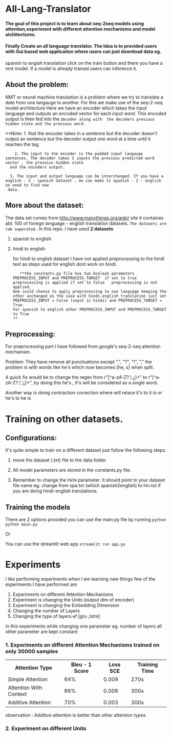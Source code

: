 # All-Lang-Translator

#### The goal of this project is to learn about seq-2seq models using attention,experiment with different attention mechanisms and model atchitectures.

#### Finally Create an all language translator. The Idea is to provided users with Gui based web application where users can just download data eg.
spanish to engish translation click on the train button and there you have a nmt model. If a model is already trained users can inference it. 

## About the problem: 

NMT or neural machine translation is a problem where we try to translate a date from one langauge to another. For this we make use of the seq-2-seq model architecture
Here we have an encoder which takes the input language and outputs an encoded vector for each input word. This encoded output is then fed into the `decoder along with 
the decoders previous hidden state and the previous word.` 
 
**Note:  1. that the encoder takes in a sentence but the decoder doesn't output an sentence but the decoder output one word at a time until it reaches the </end> tag.
     
        2. The input to the encoder is the padded input langauge sentences. The decoder takes 3 inputs the previous predicted word vector , the prevoius hidden state 
	  and the encoders output.		

      3. The input and output language can be interchanged. If you have a english - 2 - spanish dataset , we can make to spanish - 2 - english no need to find new 
	 data.			

## More about the dataset:

The data set comes from http://www.manythings.org/anki/ site it containes abt. 100  of foriegn language - english translation datasets. `The datasets are tab seperated.`
In this repo. I have used **2 datasets** 
	
1.  spanish to english 
2.  hindi to english 

    for hindi to english dataset I have not applied preprocessing to the hindi text as steps used for english dont work on hindi.
               
	       
	       **the constants.py file has two boolean parameters PREPROCESS_INPUT and PREPROCESS_TARGET  if set to true preprocessing is applied if set to false   preprocessing is not applied.
		One could choose to apply preprocessing to one language keeping the other unchanged as the case with hindi-english translation just set 
		PREPROCESS_INPUT = False (input is hindi) and PREPROCESS_TARGET = True.
		For spanish to english other PREPROCESS_INPUT and PREPROCESS_TARGET to True
		**
		
## Preprocessing: 
For preprocessing part I have followed from  google's seq-2-seq attention mechanism.

Problem: They have remove all punctuations except ".", "?", "!", "," the problem is with words like he's which now becomes [he, s]
when split. 

A quick fix would be to change the regex from r"[^a-zA-Z?.!,¿]+" to r"[^a-zA-Z?.!,\'¿]+", by doing this he's , it's will be considered 
as a single word.

Another way is doing contraction correction where will relace it's to it is or he's to he is 

# Training on other datasets.

## Configurations:

It's quite simple to train on a different dataset just follow the following steps.

1. move the dataset (.txt) file to the data folder 

2. All model parameters are stored in the constants.py file.

3. Remember to change the `PATH` parameter. It should point to your dataset file name eg. change from spa.txt (which spanish2english) to hin.txt if you are doing 
hindi-english translations.

## Training the models 

There are 2 options provided you can use the main.py file by running 
```python  python main.py```

Or 

You can use the streamlit web app  ```streamlit run app.py```


# Experiments 

I like performing experiments when I am learning new things few of the experiments I have performed are 

1. Experiments on different Attention Mechanisms
2. Experiment is changing the Units (output dim of encoder)
3. Experiment is changing the Embedding Dimension
4. Changing the number of Layers 
5. Changing the type of layers ef [gru ,lstm]

In this experiments while changing one parameter eg. number of layers all other parameter are kept constant


### 1.  Experiments on different Attention Mechanisms trained on only 30000 samples
   	
<table>
	<tr>
		<th>Attention Type</th>
		<th> Bleu - 1 Score</th>
		<th> Loss SCE </th>
		<th> Training Time</th>
        </tr>
        <tr>     
	        <td>Simple Attention</td>
		<td>64%</td>
		<td>0.009</td>
		<td>270s</td>
        </tr>	
        <tr>
		<td>Attention With Context</td>
		<td>66%</td>
		<td>0.006</td>
		<td>300s</td>
        </tr>
	 <tr>
		<td>Additive Attention</td>
		<td>70%</td>
		<td>0.003</td>
		<td>300s</td>
        </tr>
</table>	

observation : Additive attention is better than other attention types. 


### 2. Experiment on different  Units


		
